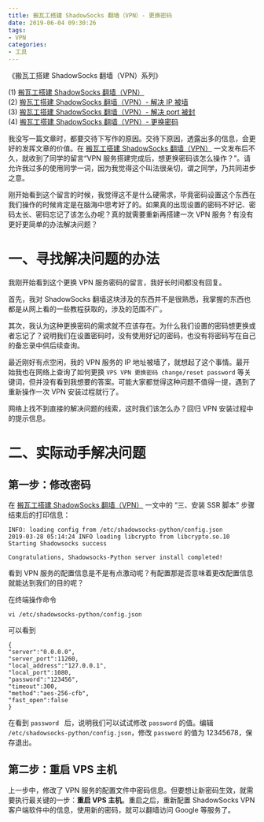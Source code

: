 ```yaml
---
title: 搬瓦工搭建 ShadowSocks 翻墙（VPN）- 更换密码
date: 2019-06-04 09:30:26
tags:
- VPN
categories:
- 工具
---
```


《搬瓦工搭建 ShadowSocks 翻墙（VPN）系列》

(1) [搬瓦工搭建 ShadowSocks 翻墙（VPN）](https://depthlove.github.io/2019/03/29/establish-vpn-server/)  
(2) [搬瓦工搭建 ShadowSocks 翻墙（VPN）- 解决 IP 被墙](https://depthlove.github.io/2019/06/02/establish-vpn-server-02/)  
(3) [搬瓦工搭建 ShadowSocks 翻墙（VPN）- 解决 port 被封](https://depthlove.github.io/2019/06/03/establish-vpn-server-03/)  
(4) [搬瓦工搭建 ShadowSocks 翻墙（VPN）- 更换密码](https://depthlove.github.io/2019/06/04/establish-vpn-server-04/)

我没写一篇文章时，都要交待下写作的原因。交待下原因，透露出多的信息，会更好的发挥文章的价值。在 [搬瓦工搭建 ShadowSocks 翻墙（VPN）](https://depthlove.github.io/2019/03/29/establish-vpn-server/) 一文发布后不久，就收到了同学的留言“VPN 服务搭建完成后，想更换密码该怎么操作？”。请允许我过多的使用同学一词，因为我觉得这个叫法很亲切，谓之同学，乃共同进步之意。

刚开始看到这个留言的时候，我觉得这不是什么硬需求，毕竟密码设置这个东西在我们操作的时候肯定是在脑海中思考好了的。如果真的出现设置的密码不好记、密码太长、密码忘记了该怎么办呢？真的就需要重新再搭建一次 VPN 服务？有没有更好更简单的办法解决问题？

<!-- more -->

# 一、寻找解决问题的办法

我刚开始看到这个更换 VPN 服务密码的留言，我好长时间都没有回复。

首先，我对 ShadowSocks 翻墙这块涉及的东西并不是很熟悉，我掌握的东西也都是从网上看的一些教程获取的，涉及的范围不广。

其次，我认为这种更换密码的需求就不应该存在。为什么我们设置的密码想更换或者忘记了？说明我们在设置密码时，没有使用好记的密码，也没有将密码写在自己的备忘录中供后续查询。

最近刚好有点空闲，我的 VPN 服务的 IP 地址被墙了，就想起了这个事情。最开始我也在网络上查询了如何更换 `VPS VPN 更换密码 change/reset password` 等关键词，但并没有看到我想要的答案。可能大家都觉得这种问题不值得一提，遇到了重新操作一次 VPN 安装过程就行了。

网络上找不到直接的解决问题的线索，这时我们该怎么办？回归 VPN 安装过程中的提示信息。

# 二、实际动手解决问题

## 第一步：修改密码

在 [搬瓦工搭建 ShadowSocks 翻墙（VPN）](https://depthlove.github.io/2019/03/29/establish-vpn-server/) 一文中的 “三、安装 SSR 脚本” 步骤结束后的打印信息：

```
INFO: loading config from /etc/shadowsocks-python/config.json
2019-03-28 05:14:24 INFO loading libcrypto from libcrypto.so.10
Starting Shadowsocks success

Congratulations, Shadowsocks-Python server install completed!
```

看到 VPN 服务的配置信息是不是有点激动呢？有配置那是否意味着更改配置信息就能达到我们的目的呢？

在终端操作命令

```
vi /etc/shadowsocks-python/config.json
```

可以看到

```
{
"server":"0.0.0.0",
"server_port":11260,
"local_address":"127.0.0.1",
"local_port":1080,
"password":"123456",
"timeout":300,
"method":"aes-256-cfb",
"fast_open":false
}
```

在看到 `password ` 后，说明我们可以试试修改 `password` 的值。编辑 `/etc/shadowsocks-python/config.json`，修改 `password` 的值为 12345678，保存退出。

## 第二步：重启 VPS 主机

上一步中，修改了 VPN 服务的配置文件中密码信息。但要想让新密码生效，就需要执行最关键的一步：**重启 VPS 主机**。重启之后，重新配置 ShadowSocks VPN 客户端软件中的信息，使用新的密码，就可以翻墙访问 Google 等服务了。
